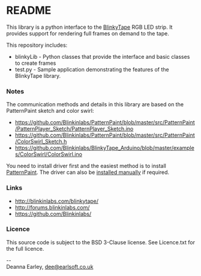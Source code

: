 # README #

This library is a python interface to the [BlinkyTape](http://blinkinlabs.com/blinkytape/) RGB LED strip.
It provides support for rendering full frames on demand to the tape.

This repository includes:

* blinkyLib - Python classes that provide the interface and basic classes to create frames
* test.py - Sample application demonstrating the features of the BlinkyTape library.

### Notes ###

The communication methods and details in this library are based on the PatternPaint sketch and color swirl:

* https://github.com/Blinkinlabs/PatternPaint/blob/master/src/PatternPaint/PatternPlayer_Sketch/PatternPlayer_Sketch.ino
* https://github.com/Blinkinlabs/PatternPaint/blob/master/src/PatternPaint/ColorSwirl_Sketch.h
* https://github.com/Blinkinlabs/BlinkyTape_Arduino/blob/master/examples/ColorSwirl/ColorSwirl.ino

You need to install driver first and the easiest method is to install [PatternPaint](http://blinkinlabs.com/software/patternpaint/).
The driver can also be [installed manually](http://forums.blinkinlabs.com/index.php?p=/discussion/92/windows-standalone-driver-installer) if required.

### Links ###

* http://blinkinlabs.com/blinkytape/
* http://forums.blinkinlabs.com/
* https://github.com/Blinkinlabs/

### Licence ###

This source code is subject to the BSD 3-Clause license.
See Licence.txt for the full licence.

--  
Deanna Earley, dee@earlsoft.co.uk
